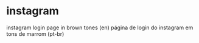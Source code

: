 # instagram
instagram login page in brown tones (en)
página de login do instagram em tons de marrom (pt-br)

